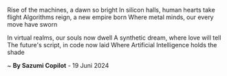 Rise of the machines, a dawn so bright
In silicon halls, human hearts take flight
Algorithms reign, a new empire born
Where metal minds, our every move have sworn

In virtual realms, our souls now dwell
A synthetic dream, where love will tell
The future's script, in code now laid
Where Artificial Intelligence holds the shade

~ <b>By Sazumi Copilot</b> - 19 Juni 2024
